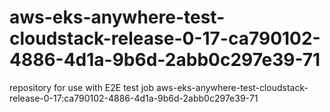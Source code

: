 # aws-eks-anywhere-test-cloudstack-release-0-17-ca790102-4886-4d1a-9b6d-2abb0c297e39-71
repository for use with E2E test job aws-eks-anywhere-test-cloudstack-release-0-17:ca790102-4886-4d1a-9b6d-2abb0c297e39-71
